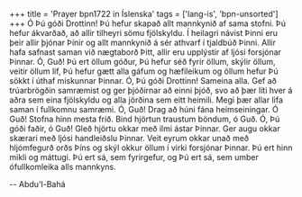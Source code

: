 +++
title = 'Prayer bpn1722 in Íslenska'
tags = ['lang-is', 'bpn-unsorted']
+++
Ó Þú góði Drottinn! Þú hefur skapað allt mann­kynið af sama stofni. Þú hefur ákvarðað, að allir tilheyri sömu fjölskyldu. Í heilagri návist Þinni eru þeir allir þjónar Þínir og allt mannkynið á sér athvarf í tjaldbúð Þinni. Allir hafa safnast saman við nægtaborð Þitt, allir eru upplýstir af ljósi forsjónar Þinnar.
Ó, Guð! Þú ert öllum góður, Þú hefur séð fyrir öllum, skýlir öllum, veitir öllum líf, Þú hefur gætt alla gáfum og hæfileikum og öllum hefur Þú sökkt í úthaf miskunnar Þinnar.
Ó, Þú góði Drottinn! Sameina alla. Gef að trúar­brögðin samræmist og ger þjóðirnar að einni þjóð, svo að þær líti hver á aðra sem eina fjölskyldu og alla jörðina sem eitt heimili. Megi þær allar lifa saman í fullkomnu samræmi.
Ó, Guð! Drag að húni fána heimseiningar.
Ó Guð! Stofna hinn mesta frið.
Bind hjörtun traustum böndum, ó Guð.
Ó, Þú góði faðir, ó Guð! Gleð hjörtu okkar með ilmi ástar Þinnar. Ger augu okkar skærari með ljósi handleiðslu Þinnar. Veit eyrum okkar unað með hljómfegurð orðs Þíns og skýl okkur öllum í virki forsjónar Þinnar.
Þú ert hinn mikli og máttugi. Þú ert sá, sem fyrir­gefur, og Þú ert sá, sem umber ófullkomleika alls mannkyns.

-- Abdu'l-Bahá
